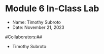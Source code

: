# Module 6 In-Class Lab

- Name: Timothy Subroto
- Date: November 21, 2023

#Collaborators:##

- Timothy Subroto
